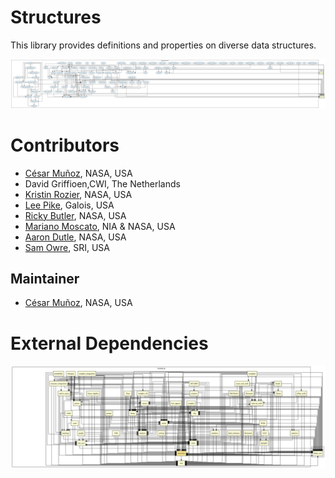 # Structures

This library provides definitions and properties on diverse data structures.

<!-- ## Highlights

### Major theorems

| Theorem | Location | PVS Name | Contributors |
| --- | --- | --- | --- |
-->

![dependency graph](./structures-zoomed.svg "Dependency Graph")

# Contributors
* [César Muñoz](http://shemesh.larc.nasa.gov/people/cam), NASA, USA
* David Griffioen,CWI, The Netherlands
* [Kristin Rozier](http://ti.arc.nasa.gov/profile/kyrozier), NASA, USA
* [Lee Pike](http://corp.galois.com/lee-pike), Galois, USA
* [Ricky Butler](http://shemesh.larc.nasa.gov/people/rwb), NASA, USA
* [Mariano Moscato](https://www.nianet.org/directory/research-staff/mariano-moscato/), NIA & NASA, USA
* [Aaron Dutle](http://shemesh.larc.nasa.gov/people/amd), NASA, USA
* [Sam Owre](http://www.csl.sri.com/users/owre), SRI, USA

## Maintainer
* [César Muñoz](http://shemesh.larc.nasa.gov/people/cam), NASA, USA

# External Dependencies
![dependency graph](./structures.svg "Dependency Graph")

